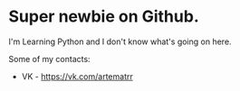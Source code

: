 # Super newbie on Github. 
I'm Learning Python and I don't know what's going on here.

Some of my contacts: 
* VK - https://vk.com/artematrr

<!--
Жесть
Stepik - https://stepik.org/users/399077535
-->
